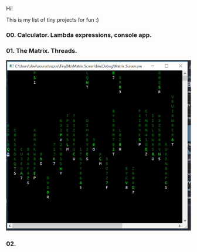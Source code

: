 Hi!

This is my list of tiny projects for fun :)

### 00. Calculator. Lambda expressions, console app.

### 01. The Matrix. Threads.
![The Matrix](/Screenshots/01.PNG?raw=true "The Matrix")

### 02.